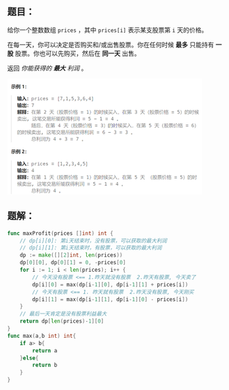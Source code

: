 ## 题目：

给你一个整数数组 `prices` ，其中 `prices[i]` 表示某支股票第 `i` 天的价格。

在每一天，你可以决定是否购买和/或出售股票。你在任何时候 **最多** 只能持有 **一股** 股票。你也可以先购买，然后在 **同一天** 出售。

返回 *你能获得的 **最大** 利润* 。

<img src="3.买卖股票的最佳时机II.assets/image-20240226214036884.png" alt="image-20240226214036884" style="zoom:50%;" />

## 题解：

```go
func maxProfit(prices []int) int {
    // dp[i][0]: 第i天结束时，没有股票，可以获取的最大利润
    // dp[i][1]: 第i天结束时，有股票，可以获取的最大利润
    dp := make([][2]int, len(prices))
    dp[0][0], dp[0][1] = 0, -prices[0]
    for i := 1; i < len(prices); i++ {
        // 今天没有股票 <== 1.昨天就没有股票  2.昨天有股票, 今天卖了
        dp[i][0] = max(dp[i-1][0], dp[i-1][1] + prices[i])  
        // 今天有股票 <== 1. 昨天就有股票  2.昨天没有股票, 今天刚买
        dp[i][1] = max(dp[i-1][1], dp[i-1][0] - prices[i])  
    }
    // 最后一天肯定是没有股票利益最大
    return dp[len(prices)-1][0]
}
func max(a,b int) int{
    if a> b{
        return a
    }else{
        return b
    }
}
```

